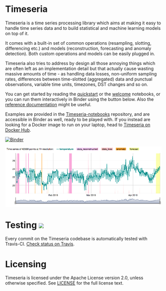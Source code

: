 
# Timeseria

Timeseria is a time series processing library which aims at making it easy to handle time series data and to build statistical and machine learning models on top of it.

It comes with a built-in set of common operations (resampling, slotting, differencing etc.) and models (reconstruction, forecasting and anomaly detection). Both custom operations and models can be easily plugged in.

Timeseria also tries to address by design all those annoying things which are often left as an implementation detail but that actually cause wasting massive amounts of time - as handling data losses, non-uniform sampling rates, differences between time-slotted (aggregated) data and punctual observations, variable time units, timezones, DST changes and so on.

You can get started by reading the [quickstart](https://sarusso.github.io/Timeseria/Quickstart.html) or the [welcome](https://sarusso.github.io/Timeseria/Welcome.html) notebooks, or you can run them interactively in Binder using the button below. Also the [reference documentation](https://timeseria.readthedocs.io) might be useful.

Examples are provided in the [Timeseria-notebooks](https://github.com/sarusso/Timeseria-notebooks) repository, and are accessible in Binder as well, ready to be played with. If you instead are looking for a Docker image to run on your laptop, head to [Timeseria on Docker Hub](https://hub.docker.com/r/sarusso/timeseria).

[![Binder](https://mybinder.org/badge_logo.svg)](https://mybinder.org/v2/gh/sarusso/Timeseria-notebooks/HEAD)

![Time series plot](docs/altogether.png?raw=true "Timeseria at work")






# Testing ![](https://api.travis-ci.org/sarusso/Timeseria.svg?branch=master) 

Every commit on the Timeseria codebase is automatically tested with Travis-CI. [Check status on Travis](https://travis-ci.org/sarusso/Timeseria/).


# Licensing
Timeseria is licensed under the Apache License version 2.0, unless otherwise specified. See [LICENSE](https://github.com/sarusso/Timeseria/blob/master/LICENSE) for the full license text.





